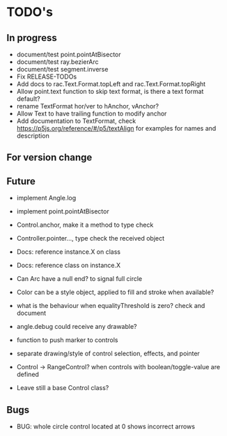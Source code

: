 TODO's
======


In progress
-----------
+ document/test point.pointAtBisector
+ document/test ray.bezierArc
+ document/test segment.inverse
+ Fix RELEASE-TODOs
+ Add docs to rac.Text.Format.topLeft and rac.Text.Format.topRight
+ Allow point.text function to skip text format, is there a text format default?
+ rename TextFormat hor/ver to hAnchor, vAnchor?
+ Allow Text to have trailing function to modify anchor
+ Add documentation to TextFormat, check https://p5js.org/reference/#/p5/textAlign for examples for names and description


For version change
------------------



Future
------
+ implement Angle.log
+ implement point.pointAtBisector
+ Control.anchor, make it a method to type check
+ Controller.pointer..., type check the received object
+ Docs: reference instance.X on class
+ Docs: reference class on instance.X

+ Can Arc have a null end? to signal full circle

+ Color can be a style object, applied to fill and stroke when available?

+ what is the behaviour when equalityThreshold is zero? check and document

+ angle.debug could receive any drawable?

+ function to push marker to controls

+ separate drawing/style of control selection, effects, and pointer

+ Control -> RangeControl? when controls with boolean/toggle-value are defined
+ Leave still a base Control class?


Bugs
----
+ BUG: whole circle control located at 0 shows incorrect arrows
